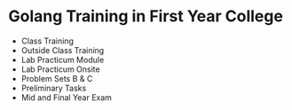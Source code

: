 # Golang Training in First Year College
- Class Training
- Outside Class Training
- Lab Practicum Module
- Lab Practicum Onsite
- Problem Sets B & C
- Preliminary Tasks
- Mid and Final Year Exam
